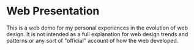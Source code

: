 # Web Presentation

This is a web demo for my personal experiences in the evolution of web design.  It is not intended as a full 
explanation for web design trends and patterns or any sort of "official" account of how the web developed.